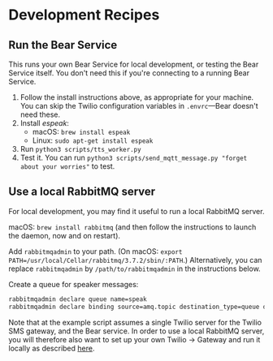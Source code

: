 # Development Recipes

## Run the Bear Service

This runs your own Bear Service for local development, or testing the Bear
Service itself. You don't need this if you're connecting to a running Bear
Service.

1. Follow the install instructions above, as appropriate for your machine. You
   can skip the Twilio configuration variables in `.envrc`—Bear doesn't need
   these.
2. Install *espeak*:
    * macOS: `brew install espeak`
    * Linux: `sudo apt-get install espeak`
3. Run `python3 scripts/tts_worker.py`
4. Test it. You can run `python3 scripts/send_mqtt_message.py "forget about your worries"` to
   test.

## Use a local RabbitMQ server

For local development, you may find it useful to run a local RabbitMQ server.

macOS: `brew install rabbitmq` (and then follow the instructions to launch the
daemon, now and on restart).

Add `rabbitmqadmin` to your path. (On macOS: `export
PATH=/usr/local/Cellar/rabbitmq/3.7.2/sbin/:PATH`.) Alternatively, you can
replace `rabbitmqadmin` by `/path/to/rabbitmqadmin` in the instructions below.

Create a queue for speaker messages:

```bash
rabbitmqadmin declare queue name=speak
rabbitmqadmin declare binding source=amq.topic destination_type=queue destination=speak routing_key=speak
```

Note that at the example script assumes a single Twilio server for the Twilio
SMS gateway, and the Bear service. In order to use a local RabbitMQ server, you
will therefore also want to set up your own Twilio → Gateway and run it locally
as described [here](https://github.com/olin-build/twilio-mqtt-gateway).
